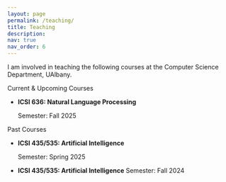 ```yaml
---
layout: page
permalink: /teaching/
title: Teaching
description: 
nav: true
nav_order: 6
---
```

I am involved in teaching the following courses at the Computer Science Department, UAlbany.

Current & Upcoming Courses


* **ICSI 636: Natural Language Processing**

  Semester: Fall 2025


Past Courses

* **ICSI 435/535: Artificial Intelligence**

  Semester: Spring 2025

* **ICSI 435/535: Artificial Intelligence**
  Semester: Fall 2024

<!-- For now, this page is assumed to be a static description of your courses. You can convert it to a collection similar to `_projects/` so that you can have a dedicated page for each course.

Organize your courses by years, topics, or universities, however you like! -->


<!-- 

\textcolor{royalblue}{\textbf{Graduate Teaching Assistant}, Purdue University} 
\begin{itemize}[labelsep=0.8em, left=0pt,nosep]
    \item ECE 495: Data Mining Basic Concepts and Techniques \hfill 2022-24 Spring
    \item ECE 595: Introduction to Data Mining \hfill 2022-24 Fall
    \item ECE 629: Introduction to Neural Networks \hfill 2022 Fall
\end{itemize}


\textcolor{royalblue}{\textbf{Graduate Student Instructor}, University of Michigan}
\begin{itemize}[labelsep=0.8em, left=0pt,nosep]
    \item STATS 426: Introduction to Theoretical Statistics \hfill 2020 Fall
\end{itemize} -->
<!-- 
- Graduate Teaching Assistant
    - name: Full Name
      value: Albert Einstein
    - name: Date of Birth
      value: 14th March 1879
    - name: Languages
      value: English, German
 -->
